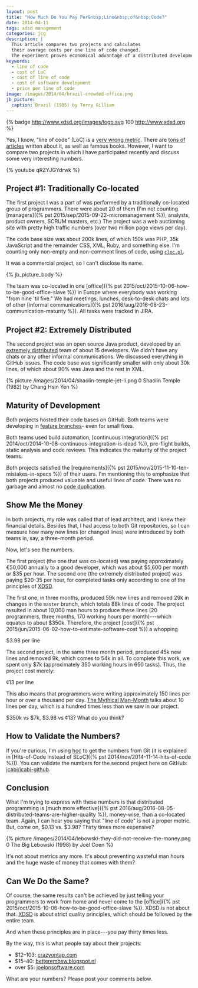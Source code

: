 ```yaml
---
layout: post
title: "How Much Do You Pay Per&nbsp;Line&nbsp;of&nbsp;Code?"
date: 2014-04-11
tags: xdsd management
categories: jcg
description: |
  This article compares two projects and calculates
  their average costs per one line of code changed.
  The experiment proves economical advantage of a distributed development.
keywords:
  - line of code
  - cost of LoC
  - cost of line of code
  - cost of software development
  - price per line of code
image: /images/2014/04/brazil-crowded-office.png
jb_picture:
  caption: Brazil (1985) by Terry Gilliam
---
```


{% badge http://www.xdsd.org/images/logo.svg 100 http://www.xdsd.org %}

Yes, I know, "line of code" (LoC)
is a [very wrong metric](http://stackoverflow.com/questions/966800/mythical-man-month-10-lines-per-developer-day-how-close-on-large-projects).
There are [tons of articles](http://blog.codinghorror.com/diseconomies-of-scale-and-lines-of-code/)
written about it, as well as famous books.
However, I want to compare two projects in which I have participated recently
and discuss some very interesting numbers.

<!--more-->

{% youtube qRZYJGYdrwk %}

## Project #1: Traditionally Co-located

The first project I was a part of was performed  by a traditionally co-located
group of programmers. There were about 20 of them (I'm not counting
[managers]({% pst 2015/sep/2015-09-22-micromanagement %}),
analysts, product owners, SCRUM masters, etc.) The project was a web auctioning
site with pretty high traffic numbers (over two million page views per day).

The code base size was about 200k lines, of which 150k was PHP, 35k JavaScript
and the remainder CSS, XML, Ruby, and something else. I'm counting only
non-empty and non-comment lines of code, using
[`cloc.pl`](http://cloc.sourceforge.net/).

It was a commercial project, so I can't disclose its name.

{% jb_picture_body %}

The team was co-located in one
[office]({% pst 2015/oct/2015-10-06-how-to-be-good-office-slave %})
in Europe where everybody was working
"from nine 'til five." We had meetings, lunches, desk-to-desk chats and lots of
other [informal communications]({% pst 2016/aug/2016-08-23-communication-maturity %}).
All tasks were tracked in JIRA.

## Project #2: Extremely Distributed

The second project was an open source Java product, developed by an [extremely
distributed](http://www.xdsd.org) team of about 15 developers. We didn't have
any chats or any other informal communications. We discussed everything in
GitHub issues. The code base was significantly smaller with only about 30k
lines, of which about 90% was Java and the rest in XML.

{% picture /images/2014/04/shaolin-temple-jet-li.png 0 Shaolin Temple (1982) by Chang Hsin Yen %}

## Maturity of Development

Both projects hosted their code bases on GitHub. Both teams were developing in
[feature branches](http://martinfowler.com/bliki/FeatureBranch.html)- even for
small fixes.

Both teams used build automation,
[continuous integration]({% pst 2014/oct/2014-10-08-continuous-integration-is-dead %}),
pre-flight builds,
static analysis and code reviews. This indicates the maturity of the project
teams.

Both projects satisfied the
[requirements]({% pst 2015/nov/2015-11-10-ten-mistakes-in-specs %})
of their users. I'm mentioning this to
emphasize that both projects produced valuable and useful lines of code. There
was no garbage and almost no [code
duplication](http://en.wikipedia.org/wiki/Duplicate_code).

## Show Me the Money

In both projects, my role was called that of lead architect, and I knew their
financial details. Besides that, I had access to both Git repositories,
so I can measure how many new lines (or changed lines) were introduced by both
teams in, say, a three-month period.

Now, let's see the numbers.

The first project (the one that was co-located) was paying approximately
&euro;50,000 annually to a good developer, which was about $5,600 per month or
$35 per hour. The second one (the extremely distributed project) was paying
$20-35 per hour, for completed tasks only according to one of the principles of
[XDSD](http://www.xdsd.org).

The first one, in three months, produced 59k new lines and removed 29k in
changes in the `master` branch, which totals 88k lines of code. The project
resulted in about 10,000 man hours to produce these lines (20 programmers, three
months, 170 working hours per month)---which equates to about $350k. Therefore,
the project
[cost]({% pst 2015/jun/2015-06-02-how-to-estimate-software-cost %}) a whopping

<p class="red center em2">$3.98 per line</p>

The second project, in the same three month period, produced 45k new lines and
removed 9k, which comes to 54k in all. To complete this work, we spent only $7k
(approximately 350 working hours in 650 tasks). Thus, the project cost merely:

<p class="green center em2">&cent;13 per line</p>

This also means that programmers were writing approximately 150 lines per hour
or over a thousand per day.
[The Mythical Man-Month](http://en.wikipedia.org/wiki/The_Mythical_Man-Month)
talks about 10 lines per day, which is a hundred times less than we saw in our project.

$350k vs $7k, $3.98 vs &cent;13? What do you think?

## How to Validate the Numbers?

If you're curious, I'm using [hoc](https://github.com/yegor256/hoc)
to get the numbers from Git (it is explained in
[Hits-of-Code Instead of SLoC]({% pst 2014/nov/2014-11-14-hits-of-code %})).
You can validate the numbers for the second project here on GitHub:
[jcabi/jcabi-github](https://github.com/jcabi/jcabi-github).

## Conclusion

What I'm trying to express with these numbers is that distributed programming is
[much more effective]({% pst 2016/aug/2016-08-05-distributed-teams-are-higher-quality %}),
money-wise, than a co-located team. Again, I can hear you
saying that "line of code" is not a proper metric. But, come on, $0.13 vs.
$3.98? Thirty times more expensive?

{% picture /images/2014/04/lebowski-they-did-not-receive-the-money.png 0 The Big Lebowski (1998) by Joel Coen %}

It's not about metrics any more. It's about preventing wasteful man hours and
the huge waste of money that comes with them?

## Can We Do the Same?

Of course, the same results can't be achieved by just telling your programmers
to work from home and never come to the
[office]({% pst 2015/oct/2015-10-06-how-to-be-good-office-slave %}). XDSD is not about that.
[XDSD](http://www.xdsd.org) is about strict quality principles, which should be
followed by the entire team.

And when these principles are in place---you pay thirty times less.

By the way, this is what people say about their projects:

 * $12&ndash;103: [crazyontap.com](http://www.crazyontap.com/topic.php?TopicId=242135)
 * $15&ndash;40: [betterembsw.blogspot.nl](http://betterembsw.blogspot.nl/2010/10/embedded-software-costs-15-40-per-line.html)
 * over $5: [joelonsoftware.com](http://discuss.joelonsoftware.com/default.asp?biz.5.467536.25)

What are your numbers? Please post your comments below.

